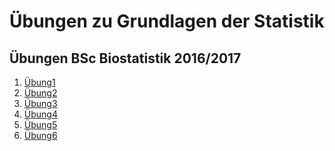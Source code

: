 Übungen zu Grundlagen der Statistik
===

## Übungen BSc Biostatistik 2016/2017

1. [Übung1](Uebung1.md)
2. [Übung2](Uebung2.md)
3. [Übung3](Uebung3.md)
4. [Übung4](Uebung4.md)
5. [Übung5](Uebung5.md)
6. [Übung6](Uebung6.md)
